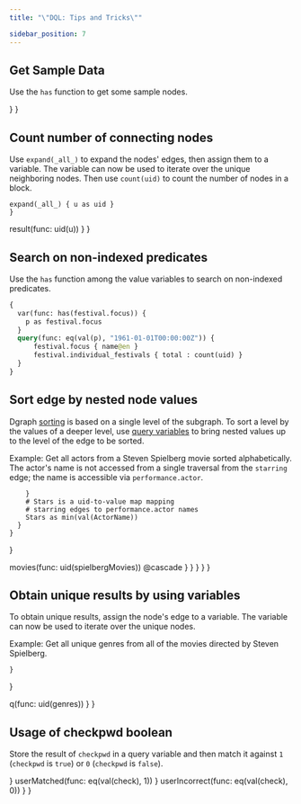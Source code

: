 ```yaml
---
title: "\"DQL: Tips and Tricks\""

sidebar_position: 7
---
```


## Get Sample Data

Use the `has` function to get some sample nodes.



  }
}



## Count number of connecting nodes

Use `expand(_all_)` to expand the nodes' edges, then assign them to a variable.
The variable can now be used to iterate over the unique neighboring nodes.
Then use `count(uid)` to count the number of nodes in a block.



```
expand(_all_) { u as uid }
}
```

  result(func: uid(u)) 
  }
}


## Search on non-indexed predicates

Use the `has` function among the value variables to search on non-indexed predicates.

```graphql
{
  var(func: has(festival.focus)) {
    p as festival.focus
  }
  query(func: eq(val(p), "1961-01-01T00:00:00Z")) {
      festival.focus { name@en }
      festival.individual_festivals { total : count(uid) }
  }
}
```


## Sort edge by nested node values

Dgraph [sorting](/docs/query-language/sorting) is based on a single
level of the subgraph. To sort a level by the values of a deeper level, use
[query variables](/docs/query-language/query-variables) to bring
nested values up to the level of the edge to be sorted.

Example: Get all actors from a Steven Spielberg movie sorted alphabetically.
The actor's name is not accessed from a single traversal from the `starring` edge;
the name is accessible via `performance.actor`.



        }
        # Stars is a uid-to-value map mapping
        # starring edges to performance.actor names
        Stars as min(val(ActorName))
      }
    }
  }

  movies(func: uid(spielbergMovies)) @cascade 
        }
      }
    }
  }
}


## Obtain unique results by using variables

To obtain unique results, assign the node's edge to a variable.
The variable can now be used to iterate over the unique nodes.

Example: Get all unique genres from all of the movies directed by Steven Spielberg.



    }
  }

  q(func: uid(genres)) 
  }
}


## Usage of checkpwd boolean

Store the result of `checkpwd` in a query variable and then match it against `1` (`checkpwd` is `true`) or `0` (`checkpwd` is `false`).



  }
  userMatched(func: eq(val(check), 1)) 
  }
  userIncorrect(func: eq(val(check), 0)) 
  }
}

